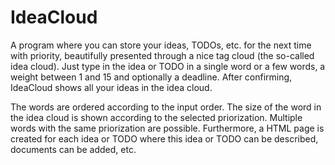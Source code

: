 # IdeaCloud

A program where you can store your ideas, TODOs, etc. for the next time with priority, beautifully presented through a nice tag cloud (the so-called idea cloud). Just type in the idea or TODO in a single word or a few words, a weight between 1 and 15 and optionally a deadline. After confirming, IdeaCloud shows all your ideas in the idea cloud.

The words are ordered according to the input order. The size of the word in the idea cloud is shown according to the selected priorization. Multiple words with the same priorization are possible. Furthermore, a HTML page is created for each idea or TODO where this idea or TODO can be described, documents can be added, etc.
